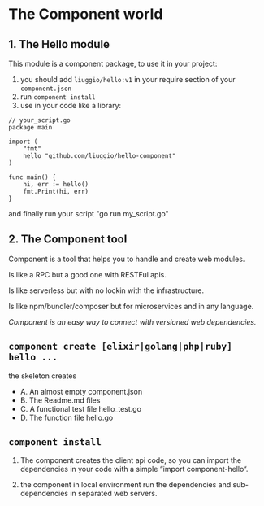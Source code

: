 # The Component world


## 1. The Hello module

This module is a component package, 
to use it in your project:

1. you should add `liuggio/hello:v1` in your require section of your `component.json`
2. run `component install`
3. use in your code like a library:

```
// your_script.go
package main

import (
    "fmt"
    hello "github.com/liuggio/hello-component"
)

func main() {
	hi, err := hello()
    fmt.Print(hi, err)
}
```
and finally run your script "go run my_script.go"

## 2. The Component tool

Component is a tool that helps you to handle and create web modules.

Is like a RPC but a good one with RESTFul apis.

Is like serverless but with no lockin with the infrastructure.

Is like npm/bundler/composer but for microservices and in any language.

*Component is an easy way to connect with versioned web dependencies.*

## `component create [elixir|golang|php|ruby] hello ...`

the skeleton creates

- A. An almost empty component.json
- B. The Readme.md files
- C. A functional test file hello_test.go
- D. The function file hello.go

## `component install`

1. The component creates the client api code,
so you can import the dependencies in your code with a simple “import component-hello“.

2. the component in local environment run the dependencies and sub-dependencies in separated web servers.
